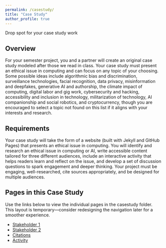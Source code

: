 ```yaml
---
permalink: /casestudy/
title: "Case Study"
author_profile: true
---
```


Drop spot for your case study work

## Overview

For your semester project, you and a partner will create an original case study
modeled after those we read in class. Your case study must present an ethical issue in computing and can focus on any topic of your choosing. Some possible ideas include algorithmic bias and discrimination, surveillance technologies, facial recognition, data privacy, misinformation and deepfakes, generative AI and authorship, the climate impact of computing, digital labor and gig work, cybersecurity and hacking, accessibility and inclusion in technology, militarization of technology, AI companionship and social robotics, and cryptocurrency, though you are encouraged to select a topic not found on this list if it aligns with your interests and research.

## Requirements

Your case study will take the form of a website (built with Jekyll and GitHub Pages) that presents an ethical issue in computing. You will identify and research an ethical issue in computing or AI, write accessible content tailored for three different audiences, include an interactive activity that helps readers learn and reflect on the issue, and develop a set of discussion questions to spark engagement and deeper thinking. Your project must be engaging, well-researched, cite sources appropriately, and be designed for multiple audiences.

## Pages in this Case Study

Use the links below to view the individual pages in the casestudy folder. This layout is temporary—consider redesigning the navigation later for a smoother experience.

- [Stakeholder 1](ethics_fall2025/casestudy/stakeholder1)
- [Stakeholder 2](ethics_fall2025/casestudy/stakeholder2)
- [Citations](ethics_fall2025/casestudy/citations)
- [Activity](ethics_fall2025/casestudy/activity)
